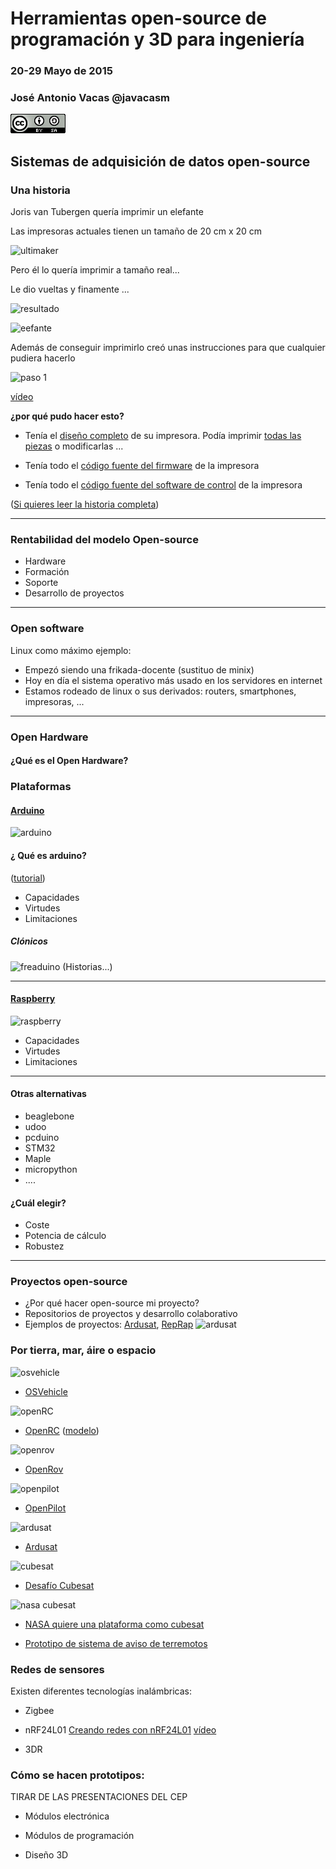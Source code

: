 # Herramientas open-source de programación y 3D para ingeniería 

### 20-29 Mayo de 2015

### José Antonio Vacas @javacasm
![CCbySA](imagenes/CCbySQ_88x31.png)

## Sistemas de adquisición de datos open-source


### Una historia

Joris van Tubergen quería imprimir un elefante

Las impresoras actuales tienen un tamaño de 20 cm x 20 cm

![ultimaker](http://blog.symoninc.com/wp-content/uploads/2014/11/pokemonme.jpg)

Pero él lo quería imprimir a tamaño real...

Le dio vueltas y finamente ...

![resultado](https://ultimaker.com/photo/image/0x0/54f6f48ef2055.jpg)

![eefante](https://ultimaker.com/photo/image/0x0/54f6f18eb6ff4.jpg)

Además de conseguir imprimirlo creó unas instrucciones para que cualquier pudiera hacerlo


![paso 1](https://s3.amazonaws.com/ksr/assets/003/369/127/05f2499c4baf87ab9c8456f4a87ec7b0_large.png?1425318983)


[vídeo](https://vimeo.com/118596199)


**¿por qué pudo hacer esto?**

* Tenía el [diseño completo](https://www.youmagine.com/designs/ultimaker-2-source-files) de su impresora. Podía imprimir [todas las piezas](https://www.youmagine.com/designs/ultimaker-2-source-files) o modificarlas ...

* Tenía todo el [código fuente del firmware](https://github.com/Ultimaker/Ultimaker2Marlin) de la impresora

* Tenía todo el [código fuente del software de control](https://github.com/Ultimaker/CuraEngine) de la impresora



([Si quieres leer la historia completa](https://ultimaker.com/en/stories/view/97-printing-out-of-the-box))	


* * * 


### Rentabilidad del modelo Open-source

* Hardware
* Formación
* Soporte
* Desarrollo de proyectos

* * * 

### Open software

Linux como máximo ejemplo:

* Empezó siendo una frikada-docente (sustituo de minix)
* Hoy en día el sistema operativo más usado en los servidores en internet
* Estamos rodeado de linux o sus derivados: routers, smartphones, impresoras, ...

* * * 

### Open Hardware 

#### ¿Qué es el Open Hardware?

### Plataformas

#### [Arduino](http://arduino.cc)

![arduino](http://upload.wikimedia.org/wikipedia/commons/thumb/3/38/Arduino_Uno_-_R3.jpg/220px-Arduino_Uno_-_R3.jpg)

#### ¿ Qué es arduino? 

([tutorial](http://spainlabs.com/wiki/index.php?title=Arduino))

* Capacidades
* Virtudes
* Limitaciones

##### Clónicos

![freaduino](http://www.mathias-wilhelm.de/arduino/assets/boards/Slide1cr.jpg)
(Historias...)

* * *
#### [Raspberry](http://raspberry.org)

![raspberry](http://www.raspberrypi.org/wp-content/uploads/2014/07/rsz_b-.jpg)

* Capacidades
* Virtudes
* Limitaciones

* * *

#### Otras alternativas

* beaglebone
* udoo
* pcduino
* STM32
* Maple
* micropython
* ....

#### ¿Cuál elegir?

* Coste
* Potencia de cálculo
* Robustez


* * *

### Proyectos open-source 

* ¿Por qué hacer open-source mi proyecto?
* Repositorios de proyectos y desarrollo colaborativo
* Ejemplos de proyectos: [Ardusat](http://en.wikipedia.org/wiki/ArduSat), [RepRap](reprap.org/)	
![ardusat](http://upload.wikimedia.org/wikipedia/commons/thumb/9/9d/ArduSat3.png/390px-ArduSat3.png)

### Por tierra, mar, áire o espacio

![osvehicle](http://oshl.edu.umh.es/wp-content/uploads/sites/371/2015/04/osvehicle-GOOGLE.jpg)
* [OSVehicle](http://oshl.edu.umh.es/2015/04/15/osvehicle-un-coche-open-source/)

![openRC](http://thingiverse-production.s3.amazonaws.com/renders/ad/a1/86/d1/dc/IMG_20130513_211521_preview_featured.jpg)
* [OpenRC](http://www.openrcproject.com/tiki-index.php) ([modelo](http://www.thingiverse.com/thing:42198))

![openrov](http://makerfaireoslo.no/content/02-program/0152-openrov-talk/OpenROVangle1.jpg)
* [OpenRov](http://www.industrytap.com/openrov-open-source-underwater-robot-can-explore-shipwrecks-bring-beers/28698)

![openpilot](http://scontent-b.cdninstagram.com/hphotos-xfa1/t51.2885-15/10844183_646936158748950_393315687_a.jpg)
* [OpenPilot](https://www.openpilot.org/)

![ardusat](https://www.ardusat.com/assets/landing/products/demosat-3f8cdfec8c9a206a414788460f0c7ff6.jpg)
* [Ardusat](https://www.ardusat.com/)

![cubesat](http://i.space.com/images/i/000/012/093/i02/cubesat-close-up.jpg?1315951976)
* [Desafío Cubesat](https://grabcad.com/challenges/the-additive-cubesat-challenge)

![nasa cubesat](http://gsfctechnology.gsfc.nasa.gov/images/MIRCA%20CAPEarticle.jpg)
* [NASA quiere una plataforma como cubesat](http://gsfctechnology.gsfc.nasa.gov/Crusader.html)

* [Prototipo de sistema de aviso de terremotos](https://hackaday.io/project/5587-earthquake-early-warning-and-monitoring-system)

### Redes de sensores


Existen diferentes tecnologías inalámbricas:

* Zigbee

* nRF24L01 [Creando redes con nRF24L01](http://forcetronic.blogspot.com.es/2015/05/creating-nrf24l01-transceiver-network.html) [vídeo](https://www.youtube.com/watch?v=9IxsJY5e4YY)

* 3DR


### Cómo se hacen prototipos:

TIRAR DE LAS PRESENTACIONES DEL CEP

* Módulos electrónica

* Módulos de programación

* Diseño 3D